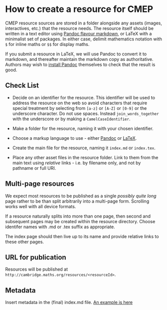 How to create a resource for CMEP
=================================

CMEP resource sources are stored in a folder alongside any assets (images, interactives, etc.) that the resource needs. The resource itself should be written in a text editor using [Pandoc flavour markdown](http://johnmacfarlane.net/pandoc/README.html), or LaTeX with a minimalist set of packages. In either case, delimit mathematics notation with `$` for inline maths or `$$` for display maths.

If you submit a resource in LaTeX, we will use Pandoc to convert it to markdown, and thereafter maintain the markdown copy as authoritative. Authors may wish to [install Pandoc](http://johnmacfarlane.net/pandoc/installing.html) themselves to check that the result is good.

Check List
----------

- Decide on an identifier for the resource. This identifier will be used
to address the resource on the web so avoid characters that require special treatment by selecting from `[a-z]` or `[A-Z]` or `[0-9]` or the underscore character. Do not use spaces. Instead `join_words_together` with the underscore or by making a `CamelCaseIdentifier`.

- Make a folder for the resource, naming it with your chosen identifier.

- Choose a markup language to use - either [Pandoc](http://johnmacfarlane.net/pandoc/) or [LaTeX](http://latex-project.org/guides/).

- Create the main file for the resource, naming it `index.md` or `index.tex`. 

- Place any other asset files in the resource folder. Link to them from the main text using _relative_ links - i.e. by filename only, and not by pathname or full URI.

Multi-page resources
--------------------

We expect most resources to be published as a single _possibly quite long_ page rather to be than split arbitrarily into a multi-page form. Scrolling works well with all device formats.

If a resource naturally splits into more than one page, then second and subsequent pages may be created within the resource directory. Choose identifer names with .md or .tex suffix as appropriate.

The index page should then live up to its name and provide relative links to these other pages.

URL for publication
-------------------

Resources will be published at 
`http://cambridge.maths.org/resources/<resourceId>`.

Metadata
--------

Insert metadata in the (final) index.md file. [An example is here](index.md)

